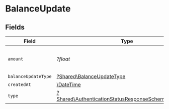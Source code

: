 # BalanceUpdate


## Fields

| Field                                                                                                                         | Type                                                                                                                          | Required                                                                                                                      | Description                                                                                                                   |
| ----------------------------------------------------------------------------------------------------------------------------- | ----------------------------------------------------------------------------------------------------------------------------- | ----------------------------------------------------------------------------------------------------------------------------- | ----------------------------------------------------------------------------------------------------------------------------- |
| `amount`                                                                                                                      | *?float*                                                                                                                      | :heavy_minus_sign:                                                                                                            | The amount of the balance update.                                                                                             |
| `balanceUpdateType`                                                                                                           | [?Shared\BalanceUpdateType](../../Models/Shared/BalanceUpdateType.md)                                                         | :heavy_minus_sign:                                                                                                            | N/A                                                                                                                           |
| `createdAt`                                                                                                                   | [\DateTime](https://www.php.net/manual/en/class.datetime.php)                                                                 | :heavy_minus_sign:                                                                                                            | N/A                                                                                                                           |
| `type`                                                                                                                        | [?Shared\AuthenticationStatusResponseSchemasEventsType](../../Models/Shared/AuthenticationStatusResponseSchemasEventsType.md) | :heavy_minus_sign:                                                                                                            | The type of the event.                                                                                                        |